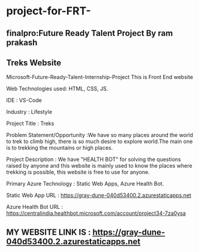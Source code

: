 # project-for-FRT-
## finalpro:Future Ready Talent Project By ram prakash
##   Treks Website

Microsoft-Future-Ready-Talent-Internship-Project This is Front End website

Web Technologies used: HTML, CSS, JS.

IDE           : VS-Code

Industry      : Lifestyle

Project Title : Treks

Problem Statement/Opportunity :We have so many places around the world to trek to climb high, there is so much desire to explore world.The main one is to trekking the mountains or high places.

Project Description  :  We have "HEALTH BOT" for solving the questions raised by anyone and this website is mainly used to know the places where trekking is possible, this website is free to use for anyone.


Primary Azure Technology      :  Static Web Apps, Azure Health Bot.

Static Web App URL : https://gray-dune-040d53400.2.azurestaticapps.net

Azure Health Bot URL : https://centralindia.healthbot.microsoft.com/account/project34-7za0ysa

## MY WEBSITE LINK IS : https://gray-dune-040d53400.2.azurestaticapps.net
